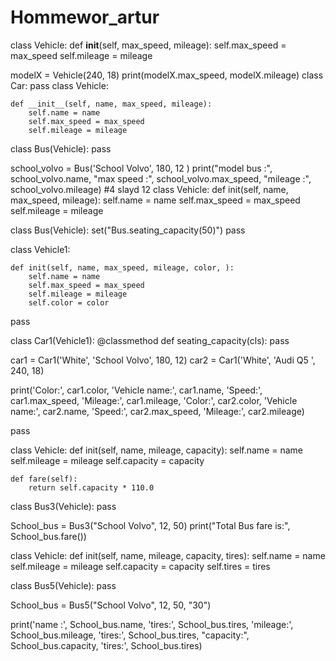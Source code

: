 # Hommewor_artur
class Vehicle:
    def __init__(self, max_speed, mileage):
        self.max_speed = max_speed
        self.mileage = mileage

modelX = Vehicle(240, 18)
print(modelX.max_speed, modelX.mileage)
class Car:
    pass
class Vehicle:

    def __init__(self, name, max_speed, mileage):
        self.name = name
        self.max_speed = max_speed
        self.mileage = mileage


class Bus(Vehicle):
    pass

school_volvo = Bus('School Volvo', 180, 12 )
print("model bus :", school_volvo.name, "max speed :", school_volvo.max_speed, "mileage :", school_volvo.mileage)
#4 slayd 12
class Vehicle:
    def init(self, name, max_speed, mileage):
        self.name = name
        self.max_speed = max_speed
        self.mileage = mileage


class Bus(Vehicle):
    set("Bus.seating_capacity(50)")
    pass


class Vehicle1:

    def init(self, name, max_speed, mileage, color, ):
        self.name = name
        self.max_speed = max_speed
        self.mileage = mileage
        self.color = color


pass


class Car1(Vehicle1):
    @classmethod
    def seating_capacity(cls):
        pass

car1 = Car1('White', 'School Volvo', 180, 12)
car2 = Car1('White', 'Audi Q5 ', 240, 18)

print('Color:', car1.color, 'Vehicle name:', car1.name, 'Speed:', car1.max_speed, 'Mileage:', car1.mileage, 'Color:',
      car2.color, 'Vehicle name:', car2.name,
      'Speed:', car2.max_speed,
      'Mileage:', car2.mileage)

pass


class Vehicle:
    def init(self, name, mileage, capacity):
        self.name = name
        self.mileage = mileage
        self.capacity = capacity

    def fare(self):
        return self.capacity * 110.0

class Bus3(Vehicle):
    pass

School_bus = Bus3("School Volvo", 12, 50)
print("Total Bus fare is:", School_bus.fare())

class Vehicle:
    def init(self, name, mileage, capacity, tires):
        self.name = name
        self.mileage = mileage
        self.capacity = capacity
        self.tires = tires


class Bus5(Vehicle):
    pass


School_bus = Bus5("School Volvo", 12, 50, "30")


print('name :', School_bus.name, 'tires:', School_bus.tires, 'mileage:', School_bus.mileage, 'tires:', School_bus.tires,
      "capacity:", School_bus.capacity, 'tires:', School_bus.tires)
